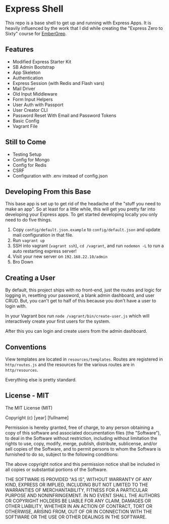 # Express Shell

This repo is a base shell to get up and running with Express Apps.
It is heavily influenced by the work that I did while creating the "Express Zero to Sixty" course for [EmberGrep](https://embergrep.com).

## Features

* Modified Express Starter Kit
* SB Admin Bootstrap
* App Skeleton
* Authentication
* Express Session (with Redis and Flash vars)
* Mail Driver
* Old Input Middleware
* Form Input Helpers
* User Auth with Passport
* User Creator CLI
* Password Reset With Email and Password Tokens
* Basic Config
* Vagrant File

## Still to Come

* Testing Setup
* Config for Mongo
* Config for Redis
* CSRF
* Configuration with .env instead of config.json

## Developing From this Base

This base app is set up to get rid of the headache of the "stuff you need to make an app".
So at least for a little while, this will get you pretty far into developing your Express apps.
To get started developing locally you only need to do five things.

1. Copy `config/default.json.example` to `config/default.json` and update mail configuration in that file.
2. Run `vagrant up`
3. SSH into vagrant (`vagrant ssh`), `cd /vagrant`, and run `nodemon -L` to run a auto restarting express server!
4. Visit your new server on `192.168.22.10/admin`
5. Bro Down

## Creating a User

By default, this project ships with no front-end, just the routes and logic for logging in,
resetting your password, a blank admin dashboard, and user CRUD.
But, you can't get to half of this because you don't have a user to login with.

In your Vagrant box run `node /vagrant/bin/create-user.js` which will interactively create your first users for the system.

After this you can login and create users from the admin dashboard.

## Conventions

View templates are located in `resources/templates`.
Routes are registered in `http/routes.js` and the resources for the various routes are in `http/resources`.

Everything else is pretty standard.

## License - MIT

The MIT License (MIT)

Copyright (c) [year] [fullname]

Permission is hereby granted, free of charge, to any person obtaining a copy
of this software and associated documentation files (the "Software"), to deal
in the Software without restriction, including without limitation the rights
to use, copy, modify, merge, publish, distribute, sublicense, and/or sell
copies of the Software, and to permit persons to whom the Software is
furnished to do so, subject to the following conditions:

The above copyright notice and this permission notice shall be included in all
copies or substantial portions of the Software.

THE SOFTWARE IS PROVIDED "AS IS", WITHOUT WARRANTY OF ANY KIND, EXPRESS OR
IMPLIED, INCLUDING BUT NOT LIMITED TO THE WARRANTIES OF MERCHANTABILITY,
FITNESS FOR A PARTICULAR PURPOSE AND NONINFRINGEMENT. IN NO EVENT SHALL THE
AUTHORS OR COPYRIGHT HOLDERS BE LIABLE FOR ANY CLAIM, DAMAGES OR OTHER
LIABILITY, WHETHER IN AN ACTION OF CONTRACT, TORT OR OTHERWISE, ARISING FROM,
OUT OF OR IN CONNECTION WITH THE SOFTWARE OR THE USE OR OTHER DEALINGS IN THE
SOFTWARE.
